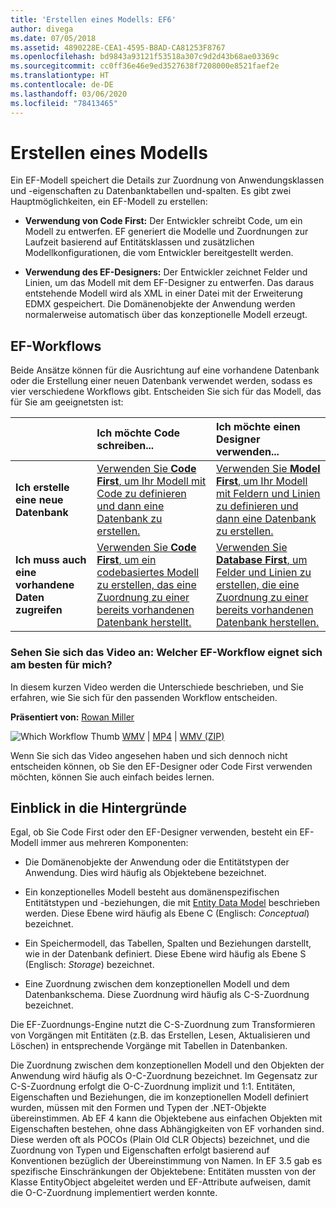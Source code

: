 ```yaml
---
title: 'Erstellen eines Modells: EF6'
author: divega
ms.date: 07/05/2018
ms.assetid: 4890228E-CEA1-4595-B8AD-CA81253F8767
ms.openlocfilehash: bd9843a93121f53518a307c9d2d43b68ae03369c
ms.sourcegitcommit: cc0ff36e46e9ed3527638f7208000e8521faef2e
ms.translationtype: HT
ms.contentlocale: de-DE
ms.lasthandoff: 03/06/2020
ms.locfileid: "78413465"
---
```

# <a name="creating-a-model"></a>Erstellen eines Modells

Ein EF-Modell speichert die Details zur Zuordnung von Anwendungsklassen und -eigenschaften zu Datenbanktabellen und-spalten. Es gibt zwei Hauptmöglichkeiten, ein EF-Modell zu erstellen:

- **Verwendung von Code First:** Der Entwickler schreibt Code, um ein Modell zu entwerfen. EF generiert die Modelle und Zuordnungen zur Laufzeit basierend auf Entitätsklassen und zusätzlichen Modellkonfigurationen, die vom Entwickler bereitgestellt werden.

- **Verwendung des EF-Designers:** Der Entwickler zeichnet Felder und Linien, um das Modell mit dem EF-Designer zu entwerfen. Das daraus entstehende Modell wird als XML in einer Datei mit der Erweiterung EDMX gespeichert. Die Domänenobjekte der Anwendung werden normalerweise automatisch über das konzeptionelle Modell erzeugt.

## <a name="ef-workflows"></a>EF-Workflows

Beide Ansätze können für die Ausrichtung auf eine vorhandene Datenbank oder die Erstellung einer neuen Datenbank verwendet werden, sodass es vier verschiedene Workflows gibt.
Entscheiden Sie sich für das Modell, das für Sie am geeignetsten ist:  

|                                           | Ich möchte Code schreiben...                                                                                                                   | Ich möchte einen Designer verwenden...                                                                                                                        |
|:------------------------------------------|:-----------------------------------------------------------------------------------------------------------------------------------------------|:---------------------------------------------------------------------------------------------------------------------------------------------------|
| **Ich erstelle eine neue Datenbank**          | [Verwenden Sie **Code First**, um Ihr Modell mit Code zu definieren und dann eine Datenbank zu erstellen.](~/ef6/modeling/code-first/workflows/new-database.md)           | [Verwenden Sie **Model First**, um Ihr Modell mit Feldern und Linien zu definieren und dann eine Datenbank zu erstellen.](~/ef6/modeling/designer/workflows/model-first.md)   |
| **Ich muss auch eine vorhandene Daten zugreifen** | [Verwenden Sie **Code First**, um ein codebasiertes Modell zu erstellen, das eine Zuordnung zu einer bereits vorhandenen Datenbank herstellt.](~/ef6/modeling/code-first/workflows/existing-database.md) | [Verwenden Sie **Database First**, um Felder und Linien zu erstellen, die eine Zuordnung zu einer bereits vorhandenen Datenbank herstellen.](~/ef6/modeling/designer/workflows/database-first.md) |

### <a name="watch-the-video-what-ef-workflow-should-i-use"></a>Sehen Sie sich das Video an: Welcher EF-Workflow eignet sich am besten für mich?

In diesem kurzen Video werden die Unterschiede beschrieben, und Sie erfahren, wie Sie sich für den passenden Workflow entscheiden.

**Präsentiert von:** [Rowan Miller](https://romiller.com/)

![Which Workflow Thumb](../media/whichworkflow-thumb.png) [WMV](https://download.microsoft.com/download/8/F/8/8F81F4CD-3678-4229-8D79-0C63FFA3C595/HDI_ITPro_Technet_winvideo_ChoseYourWorkflow.wmv) | [MP4](https://download.microsoft.com/download/8/F/8/8F81F4CD-3678-4229-8D79-0C63FFA3C595/HDI_ITPro_Technet_mp4video_ChoseYourWorkflow.m4v) | [WMV (ZIP)](https://download.microsoft.com/download/8/F/8/8F81F4CD-3678-4229-8D79-0C63FFA3C595/HDI_ITPro_Technet_winvideo_ChoseYourWorkflow.zip)

Wenn Sie sich das Video angesehen haben und sich dennoch nicht entscheiden können, ob Sie den EF-Designer oder Code First verwenden möchten, können Sie auch einfach beides lernen.

## <a name="a-look-under-the-hood"></a>Einblick in die Hintergründe

Egal, ob Sie Code First oder den EF-Designer verwenden, besteht ein EF-Modell immer aus mehreren Komponenten:

- Die Domänenobjekte der Anwendung oder die Entitätstypen der Anwendung. Dies wird häufig als Objektebene bezeichnet.

- Ein konzeptionelles Modell besteht aus domänenspezifischen Entitätstypen und -beziehungen, die mit [Entity Data Model](~/ef6/resources/glossary.md#entity-data-model) beschrieben werden. Diese Ebene wird häufig als Ebene C (Englisch: _Conceptual_) bezeichnet.

- Ein Speichermodell, das Tabellen, Spalten und Beziehungen darstellt, wie in der Datenbank definiert. Diese Ebene wird häufig als Ebene S (Englisch: _Storage_) bezeichnet.  

- Eine Zuordnung zwischen dem konzeptionellen Modell und dem Datenbankschema. Diese Zuordnung wird häufig als C-S-Zuordnung bezeichnet.

Die EF-Zuordnungs-Engine nutzt die C-S-Zuordnung zum Transformieren von Vorgängen mit Entitäten (z.B. das Erstellen, Lesen, Aktualisieren und Löschen) in entsprechende Vorgänge mit Tabellen in Datenbanken.

Die Zuordnung zwischen dem konzeptionellen Modell und den Objekten der Anwendung wird häufig als O-C-Zuordnung bezeichnet. Im Gegensatz zur C-S-Zuordnung erfolgt die O-C-Zuordnung implizit und 1:1. Entitäten, Eigenschaften und Beziehungen, die im konzeptionellen Modell definiert wurden, müssen mit den Formen und Typen der .NET-Objekte übereinstimmen. Ab EF 4 kann die Objektebene aus einfachen Objekten mit Eigenschaften bestehen, ohne dass Abhängigkeiten von EF vorhanden sind. Diese werden oft als POCOs (Plain Old CLR Objects) bezeichnet, und die Zuordnung von Typen und Eigenschaften erfolgt basierend auf Konventionen bezüglich der Übereinstimmung von Namen. In EF 3.5 gab es spezifische Einschränkungen der Objektebene: Entitäten mussten von der Klasse EntityObject abgeleitet werden und EF-Attribute aufweisen, damit die O-C-Zuordnung implementiert werden konnte.
